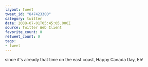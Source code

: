 ```yaml
---
layout: tweet
tweet_id: "847423300"
category: twitter
date: 2008-07-01T05:45:05.000Z
source: Twitter Web Client
favorite_count: 0
retweet_count: 0
tags:
- tweet
---
```


since it's already that time on the east coast, Happy Canada Day, Eh!
